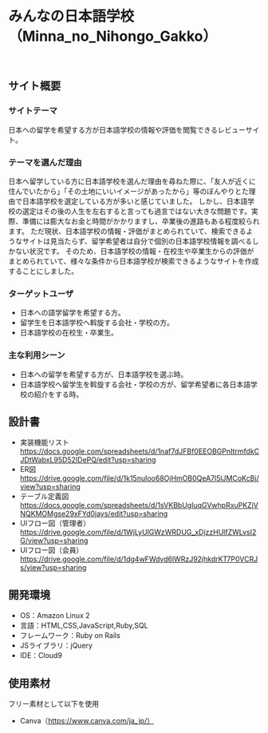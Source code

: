 # みんなの日本語学校（Minna_no_Nihongo_Gakko）
​
## サイト概要
### サイトテーマ
日本への留学を希望する方が日本語学校の情報や評価を閲覧できるレビューサイト。
​
### テーマを選んだ理由
日本へ留学している方に日本語学校を選んだ理由を尋ねた際に、「友人が近くに住んでいたから」「その土地にいいイメージがあったから」等のぼんやりとた理由で日本語学校を選定している方が多いと感じていました。
しかし、日本語学校の選定はその後の人生を左右すると言っても過言ではない大きな問題です。実際、準備には膨大なお金と時間がかかりますし、卒業後の進路もある程度絞られます。
ただ現状、日本語学校の情報・評価がまとめられていて、検索できるようなサイトは見当たらず、留学希望者は自分で個別の日本語学校情報を調べるしかない状況です。
そのため、日本語学校の情報・在校生や卒業生からの評価がまとめられていて、様々な条件から日本語学校が検索できるようなサイトを作成することにしました。
​
### ターゲットユーザ
- 日本への語学留学を希望する方。
- 留学生を日本語学校へ斡旋する会社・学校の方。
- 日本語学校の在校生・卒業生。
​
### 主な利用シーン
- 日本への留学を希望する方が、日本語学校を選ぶ時。
- 日本語学校へ留学生を斡旋する会社・学校の方が、留学希望者に各日本語学校の紹介をする時。
​
## 設計書
- 実装機能リスト　https://docs.google.com/spreadsheets/d/1naf7dJFBf0EEOBGPnItrmfdkCJDtWabxL95D52IDePQ/edit?usp=sharing
- ER図　https://drive.google.com/file/d/1k15nuIoo68OjHmOB0QeA7l5lJMCoKcBj/view?usp=sharing
- テーブル定義図　https://docs.google.com/spreadsheets/d/1sVKBbUgIuqGVwhpRxuPKZjVNQKMOMgse29xFYd0jays/edit?usp=sharing
- UIフロー図（管理者）　https://drive.google.com/file/d/1WjLyUlGWzWRDUG_xDjzzHUlfZWLvsI2G/view?usp=sharing
- UIフロー図（会員）　https://drive.google.com/file/d/1dg4wFWdvd6lWRzJ92jhkdrKT7P0VCRJs/view?usp=sharing
​
## 開発環境
- OS：Amazon Linux 2
- 言語：HTML,CSS,JavaScript,Ruby,SQL
- フレームワーク：Ruby on Rails
- JSライブラリ：jQuery
- IDE：Cloud9
​
## 使用素材
フリー素材として以下を使用
- Canva（https://www.canva.com/ja_jp/）